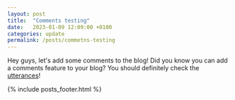 ```yaml
---
layout: post
title:  "Comments testing"
date:   2023-01-09 12:09:00 +0100
categories: update
permalink: /posts/commetns-testing
---
```


Hey guys, let's add some comments to the blog! Did you know you can add a comments feature to your blog? You should definitely check the [utterances][utterances-link]!

[utterances-link]: https://github.com/utterance/utterances

{% include posts_footer.html %}
